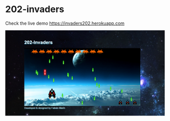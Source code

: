 202-invaders
============

Check the live demo https://invaders202.herokuapp.com

![alt tag](https://raw.githubusercontent.com/fabian202/202-invaders/master/assets/images/preview.png)
